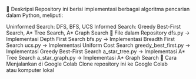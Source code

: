 📌 Deskripsi
Repository ini berisi implementasi berbagai algoritma pencarian dalam Python, meliputi:

Uninformed Search: DFS, BFS, UCS
Informed Search: Greedy Best-First Search, A* Tree Search, A* Graph Search
📂 File dalam Repository
dfs.py → Implementasi Depth First Search
bfs.py → Implementasi Breadth First Search
ucs.py → Implementasi Uniform Cost Search
greedy_best_first.py → Implementasi Greedy Best-First Search
a_star_tree.py → Implementasi A* Tree Search
a_star_graph.py → Implementasi A* Graph Search
🚀 Cara Menjalankan di Google Colab
Clone repository ini ke Google Colab atau komputer lokal
